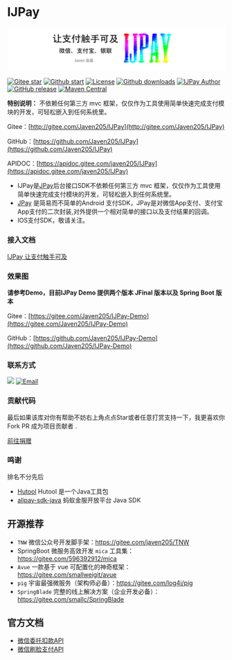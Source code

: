 # IJPay

![](assets/img/IJPay-t.png)

[![Gitee star](https://gitee.com/javen205/IJPay/badge/star.svg?theme=white)](https://gitee.com/javen205/IJPay/stargazers)
[![Github start](https://img.shields.io/github/stars/Javen205/IJPay.svg?style=social&label=Stars)](https://github.com/Javen205/IJPay)
[![License][licensesvg]][license]
[![Github downloads](https://img.shields.io/github/downloads/Javen205/IJPay/total.svg)](https://github.com/Javen205/IJPay/releases/latest)
[![IJPay Author](https://img.shields.io/badge/IJPay%20Author-Javen-ff69b4.svg)](http://blog.csdn.net/zyw_java)
[![GitHub release](https://img.shields.io/github/release/Javen205/IJPay.svg)](https://github.com/Javen205/IJPay/release)
[![Maven Central](https://maven-badges.herokuapp.com/maven-central/com.github.javen205/IJPay/badge.svg)](https://maven-badges.herokuapp.com/maven-central/com.github.javen205/IJPay)


**特别说明：** 不依赖任何第三方 mvc 框架，仅仅作为工具使用简单快速完成支付模块的开发，可轻松嵌入到任何系统里。


Gitee：[http://gitee.com/Javen205/IJPay](http://gitee.com/Javen205/IJPay)

GitHub：[https://github.com/Javen205/IJPay](https://github.com/Javen205/IJPay)

APIDOC：[https://apidoc.gitee.com/javen205/IJPay](https://apidoc.gitee.com/javen205/IJPay)



- IJPay是[JPay](https://github.com/Javen205/JPay)后台接口SDK不依赖任何第三方 mvc 框架，仅仅作为工具使用简单快速完成支付模块的开发，可轻松嵌入到任何系统里。
- [JPay](https://github.com/Javen205/JPay) 是简易而不简单的Android 支付SDK，JPay是对微信App支付、支付宝App支付的二次封装,对外提供一个相对简单的接口以及支付结果的回调。
- IOS支付SDK，敬请关注。

### 接入文档


[IJPay 让支付触手可及](https://javen205.gitee.io/ijpay/)


### 效果图

**请参考Demo，目前IJPay Demo 提供两个版本 JFinal 版本以及 Spring Boot 版本**

Gitee：[https://gitee.com/Javen205/IJPay-Demo](https://gitee.com/Javen205/IJPay-Demo)

GitHub：[https://github.com/Javen205/IJPay-Demo](https://github.com/Javen205/IJPay-Demo)


### 联系方式

[![](https://img.shields.io/badge/IJPay%20%E4%BA%A4%E6%B5%81%E7%BE%A4-723992875-fba7f9.svg)](http://shang.qq.com/wpa/qunwpa?idkey=44c2b0331f1bdca6c9d404e863edd83973fa97224b79778db79505fc592f00bc)
[![Email](https://img.shields.io/badge/Email-javendev%40126.com-yellowgreen.svg)](http://javen.blog.csdn.net)



[licensesvg]: https://img.shields.io/badge/License-Apache--2.0-brightgreen.svg
[license]: https://www.apache.org/licenses/LICENSE-2.0




### 贡献代码

最后如果该库对你有帮助不妨右上角点点Star或者任意打赏支持一下，我更喜欢你 Fork PR 成为项目贡献者 .

[前往捐赠](https://github.com/Javen205/donate)


### 鸣谢

排名不分先后

- [Hutool](https://hutool.cn) Hutool 是一个Java工具包
- [alipay-sdk-java](https://github.com/alipay/alipay-sdk-java-all)  蚂蚁金服开放平台 Java SDK 


## 开源推荐

- `TNW` 微信公众号开发脚手架：https://gitee.com/javen205/TNW
- SpringBoot 微服务高效开发 `mica` 工具集：https://gitee.com/596392912/mica
- `Avue` 一款基于 vue 可配置化的神奇框架：https://gitee.com/smallweigit/avue
- `pig` 宇宙最强微服务（架构师必备）：https://gitee.com/log4j/pig
- `SpringBlade` 完整的线上解决方案（企业开发必备）：https://gitee.com/smallc/SpringBlade


## 官方文档 

- [微信委托扣款API](https://pay.weixin.qq.com/wiki/doc/api/pap_sl.php?chapter=18_18&index=6)
- [微信刷脸支付API](https://pay.weixin.qq.com/wiki/doc/wxfacepay/develop/backend.html)
